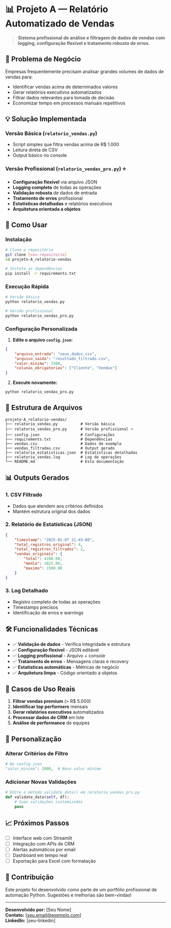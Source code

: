# 📊 Projeto A — Relatório Automatizado de Vendas

> **Sistema profissional de análise e filtragem de dados de vendas com logging, configuração flexível e tratamento robusto de erros.**

## 🎯 Problema de Negócio

Empresas frequentemente precisam analisar grandes volumes de dados de vendas para:
- Identificar vendas acima de determinados valores
- Gerar relatórios executivos automatizados
- Filtrar dados relevantes para tomada de decisão
- Economizar tempo em processos manuais repetitivos

## 💡 Solução Implementada

### Versão Básica (`relatorio_vendas.py`)
- Script simples que filtra vendas acima de R$ 1.000
- Leitura direta de CSV
- Output básico no console

### Versão Profissional (`relatorio_vendas_pro.py`) ⭐
- **Configuração flexível** via arquivo JSON
- **Logging completo** de todas as operações
- **Validação robusta** de dados de entrada
- **Tratamento de erros** profissional
- **Estatísticas detalhadas** e relatórios executivos
- **Arquitetura orientada a objetos**

## 🚀 Como Usar

### Instalação
```bash
# Clone o repositório
git clone [seu-repositorio]
cd projeto-A_relatorio-vendas

# Instale as dependências
pip install -r requirements.txt
```

### Execução Rápida
```bash
# Versão básica
python relatorio_vendas.py

# Versão profissional
python relatorio_vendas_pro.py
```

### Configuração Personalizada

1. **Edite o arquivo `config.json`:**
```json
{
    "arquivo_entrada": "seus_dados.csv",
    "arquivo_saida": "resultado_filtrado.csv",
    "valor_minimo": 1500,
    "colunas_obrigatorias": ["Cliente", "Vendas"]
}
```

2. **Execute novamente:**
```bash
python relatorio_vendas_pro.py
```

## 📁 Estrutura de Arquivos

```
projeto-A_relatorio-vendas/
├── relatorio_vendas.py          # Versão básica
├── relatorio_vendas_pro.py      # Versão profissional ⭐
├── config.json                  # Configurações
├── requirements.txt             # Dependências
├── vendas.csv                   # Dados de exemplo
├── vendas_filtradas.csv         # Output gerado
├── relatorio_estatisticas.json  # Estatísticas detalhadas
├── relatorio_vendas.log         # Log de operações
└── README.md                    # Esta documentação
```

## 📊 Outputs Gerados

### 1. CSV Filtrado
- Dados que atendem aos critérios definidos
- Mantém estrutura original dos dados

### 2. Relatório de Estatísticas (JSON)
```json
{
    "timestamp": "2025-01-07 21:45:00",
    "total_registros_original": 4,
    "total_registros_filtrados": 2,
    "vendas_originais": {
        "total": 4100.00,
        "media": 1025.00,
        "maximo": 1500.00
    }
}
```

### 3. Log Detalhado
- Registro completo de todas as operações
- Timestamps precisos
- Identificação de erros e warnings

## 🛠️ Funcionalidades Técnicas

- ✅ **Validação de dados** - Verifica integridade e estrutura
- ✅ **Configuração flexível** - JSON editável
- ✅ **Logging profissional** - Arquivo + console
- ✅ **Tratamento de erros** - Mensagens claras e recovery
- ✅ **Estatísticas automáticas** - Métricas de negócio
- ✅ **Arquitetura limpa** - Código orientado a objetos

## 💼 Casos de Uso Reais

1. **Filtrar vendas premium** (> R$ 5.000)
2. **Identificar top performers** mensais
3. **Gerar relatórios executivos** automatizados
4. **Processar dados de CRM** em lote
5. **Análise de performance** de equipes

## 🔧 Personalização

### Alterar Critérios de Filtro
```python
# No config.json
"valor_minimo": 2000,  # Novo valor mínimo
```

### Adicionar Novas Validações
```python
# Edite o método validate_data() em relatorio_vendas_pro.py
def validate_data(self, df):
    # Suas validações customizadas
    pass
```

## 📈 Próximos Passos

- [ ] Interface web com Streamlit
- [ ] Integração com APIs de CRM
- [ ] Alertas automáticos por email
- [ ] Dashboard em tempo real
- [ ] Exportação para Excel com formatação

## 🤝 Contribuição

Este projeto foi desenvolvido como parte de um portfólio profissional de automação Python. Sugestões e melhorias são bem-vindas!

---

**Desenvolvido por:** [Seu Nome]  
**Contato:** [seu.email@exemplo.com]  
**LinkedIn:** [seu-linkedin]
